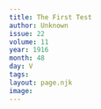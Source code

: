 ```yaml
---
title: The First Test
author: Unknown
issue: 22
volume: 11
year: 1916
month: 48
day: V
tags:
layout: page.njk
image:
---
```






